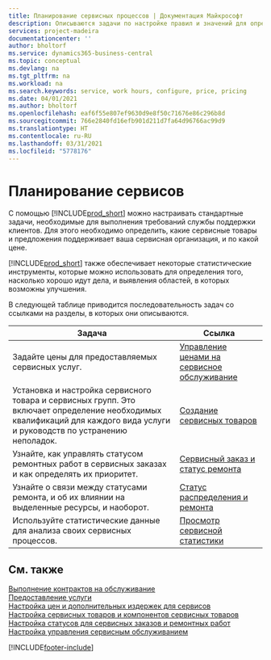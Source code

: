 ```yaml
---
title: Планирование сервисных процессов | Документация Майкрософт
description: Описываются задачи по настройке правил и значений для определения политик и процессов сервиса.
services: project-madeira
documentationcenter: ''
author: bholtorf
ms.service: dynamics365-business-central
ms.topic: conceptual
ms.devlang: na
ms.tgt_pltfrm: na
ms.workload: na
ms.search.keywords: service, work hours, configure, price, pricing
ms.date: 04/01/2021
ms.author: bholtorf
ms.openlocfilehash: eaf6f55e807ef9630d9e8f50c71676e86c296b8d
ms.sourcegitcommit: 766e2840fd16efb901d211d7fa64d96766ac99d9
ms.translationtype: HT
ms.contentlocale: ru-RU
ms.lasthandoff: 03/31/2021
ms.locfileid: "5778176"
---
```

# <a name="planning-services"></a>Планирование сервисов
С помощью [!INCLUDE[prod_short](includes/prod_short.md)] можно настраивать стандартные задачи, необходимые для выполнения требований службы поддержки клиентов. Для этого необходимо определить, какие сервисные товары и предложения поддерживает ваша сервисная организация, и по какой цене.   

[!INCLUDE[prod_short](includes/prod_short.md)] также обеспечивает некоторые статистические инструменты, которые можно использовать для определения того, насколько хорошо идут дела, и выявления областей, в которых возможны улучшения.
  
В следующей таблице приводится последовательность задач со ссылками на разделы, в которых они описываются.   
  
|**Задача**|**Ссылка**|  
|------------|-------------|  
|Задайте цены для предоставляемых сервисных услуг.|[Управление ценами на сервисное обслуживание](service-service-price-management.md)|
|Установка и настройка сервисного товара и сервисных групп. Это включает определение необходимых квалификаций для каждого вида услуги и руководств по устранению неполадок.| [Создание сервисных товаров](service-how-to-create-service-items.md)|  
|Узнайте, как управлять статусом ремонтных работ в сервисных заказах и как определять их приоритет.|[Сервисный заказ и статус ремонта](service-service-order-status-and-repair-status.md)|  
|Узнайте о связи между статусами ремонта, и об их влиянии на выделенные ресурсы, и наоборот.|[Статус распределения и ремонта](service-allocation-status-and-repair-status.md)|  
|Используйте статистические данные для анализа своих сервисных процессов. | [Просмотр сервисной статистики](service-service-statistics.md) |

## <a name="see-also"></a>См. также
[Выполнение контрактов на обслуживание](service-fulfill-service-contracts.md)  
[Предоставление услуги](service-deliver-service.md)  
[Настройка цен и дополнительных издержек для сервисов](service-how-setup-service-costs-pricing.md)  
[Настройка сервисных товаров и компонентов сервисных товаров](service-how-setup-service-items.md)  
[Настройка статусов для сервисных заказов и ремонтных работ](service-order-repair-status.md)  
[Настройка управления сервисным обслуживанием](service-setup-service.md)  


[!INCLUDE[footer-include](includes/footer-banner.md)]
